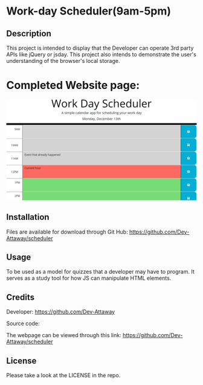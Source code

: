 # Work-day Scheduler(9am-5pm)

## Description
This project is intended to display that the Developer can operate 3rd party APIs like jQuery or jsday.
This project also intends to demonstrate the user's understanding of the browser's local storage.

# Completed Website page:
![](./Assets/05-third-party-apis-homework-demo.gif)

## Installation

Files are available for download through Git Hub:
https://github.com/Dev-Attaway/scheduler

## Usage

To be used as a model for quizzes that a developer may have to program. 
It serves as a study tool for how JS can manipulate HTML elements.

## Credits

Developer:
https://github.com/Dev-Attaway

Source code:


The webpage can be viewed through this link:
https://github.com/Dev-Attaway/scheduler

## License

Please take a look at the LICENSE in the repo.
